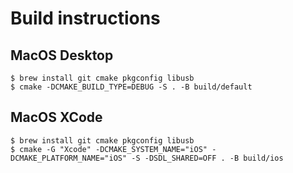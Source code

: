 # Build instructions
## MacOS Desktop
```
$ brew install git cmake pkgconfig libusb
$ cmake -DCMAKE_BUILD_TYPE=DEBUG -S . -B build/default
```

## MacOS XCode
```
$ brew install git cmake pkgconfig libusb
$ cmake -G "Xcode" -DCMAKE_SYSTEM_NAME="iOS" -DCMAKE_PLATFORM_NAME="iOS" -S -DSDL_SHARED=OFF . -B build/ios
```
